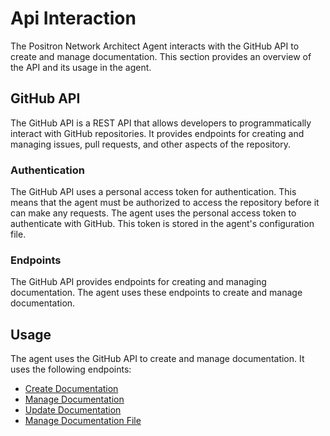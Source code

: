 # Api Interaction

The Positron Network Architect Agent interacts with the GitHub API to create and manage documentation. This section provides an overview of the API and its usage in the agent.

## GitHub API

The GitHub API is a REST API that allows developers to programmatically interact with GitHub repositories. It provides endpoints for creating and managing issues, pull requests, and other aspects of the repository.

### Authentication

The GitHub API uses a personal access token for authentication. This means that the agent must be authorized to access the repository before it can make any requests. The agent uses the personal access token to authenticate with GitHub. This token is stored in the agent's configuration file.

### Endpoints

The GitHub API provides endpoints for creating and managing documentation. The agent uses these endpoints to create and manage documentation.

## Usage

The agent uses the GitHub API to create and manage documentation. It uses the following endpoints:

- [Create Documentation](https://docs.github.com/en/rest/reference/issues#create-an-issue)
- [Manage Documentation](https://docs.github.com/en/rest/reference/pulls#create-a-pull-request)
- [Update Documentation](https://docs.github.com/en/rest/reference/pulls#update-a-pull-request)
- [Manage Documentation File](https://docs.github.com/en/rest/reference/repos#create-or-update-file-contents)